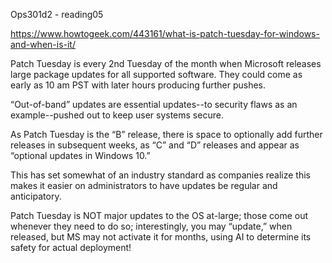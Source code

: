 Ops301d2 - reading05

https://www.howtogeek.com/443161/what-is-patch-tuesday-for-windows-and-when-is-it/ 

Patch Tuesday is every 2nd Tuesday of the month when Microsoft releases large package updates for all supported software. They could come as early as 10 am PST with later hours producing further pushes.

“Out-of-band” updates are essential updates--to security flaws as an example--pushed out to keep user systems secure.

As Patch Tuesday is the “B” release, there is space to optionally add further releases in subsequent weeks, as “C” and “D” releases and appear as “optional updates in Windows 10.”

This has set somewhat of an industry standard as companies realize this makes it easier on administrators to have updates be regular and anticipatory.

Patch Tuesday is NOT major updates to the OS at-large; those come out whenever they need to do so; interestingly, you may “update,” when released, but MS may not activate it for months, using AI to determine its safety for actual deployment!

